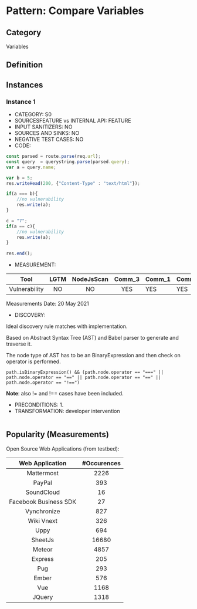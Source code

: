 # Pattern: Compare Variables

## Category

Variables

## Definition

## Instances

### Instance 1

- CATEGORY: S0
- SOURCESFEATURE vs INTERNAL API: FEATURE
- INPUT SANITIZERS: NO
- SOURCES AND SINKS: NO
- NEGATIVE TEST CASES: NO
- CODE:

```javascript
const parsed = route.parse(req.url);
const query  = querystring.parse(parsed.query);
var a = query.name;

var b = 5;
res.writeHead(200, {"Content-Type" : "text/html"});

if(a === b){
	//no vulnerability
	res.write(a);
}

c = "7";
if(a == c){
	//no vulnerability
	res.write(a);
}
        
res.end();
```

- MEASUREMENT:

|     Tool      | LGTM | NodeJsScan | Comm_3 | Comm_1 | Comm_2 | Vulnerable |
| :-----------: | :--: | :--------: | :------: | ------- | --------- | ---------- |
| Vulnerability |  NO  |  NO        |   YES       |     YES |    YES    | YES        |
Measurements Date: 20 May 2021

- DISCOVERY:



Ideal discovery rule matches with implementation.

Based on Abstract Syntax Tree (AST) and Babel parser to generate and traverse it.

The node type of AST has to be an BinaryExpression and then check on operator is performed.

```
path.isBinaryExpression() && (path.node.operator == "===" || path.node.operator == "==" || path.node.operator == "==" || path.node.operator == "!==")
```

**Note**: also != and !== cases have been included.



- PRECONDITIONS:
   1.
- TRANSFORMATION:
developer intervention
```javascript
```
## Popularity (Measurements)

Open Source Web Applications (from testbed):

|    Web Application    | #Occurences |
| :-------------------: | :---------: |
|      Mattermost       |    2226     |
|        PayPal         |     393     |
|      SoundCloud       |     16      |
| Facebook Business SDK |     27      |
|      Vynchronize      |     827     |
|      Wiki Vnext       |     326     |
|         Uppy          |     694     |
|        SheetJs        |    16680    |
|        Meteor         |    4857     |
|        Express        |     205     |
|          Pug          |     293     |
|         Ember         |     576     |
|          Vue          |    1168     |
|        JQuery         |    1318     |

